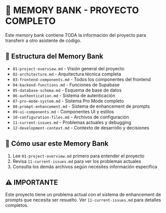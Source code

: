 # 🧠 MEMORY BANK - PROYECTO COMPLETO

Este memory bank contiene TODA la información del proyecto para transferir a otro asistente de código.

## 📁 Estructura del Memory Bank

- `01-project-overview.md` - Visión general del proyecto
- `02-architecture.md` - Arquitectura técnica completa
- `03-frontend-components.md` - Todos los componentes del frontend
- `04-backend-functions.md` - Funciones de Supabase
- `05-database-schema.md` - Esquema de base de datos
- `06-authentication.md` - Sistema de autenticación
- `07-pro-mode-system.md` - Sistema Pro Mode completo
- `08-prompt-enhancement.md` - Sistema de enhancement de prompts
- `09-ui-components.md` - Componentes UI y estilos
- `10-configuration-files.md` - Archivos de configuración
- `11-current-issues.md` - Problemas actuales y debugging
- `12-development-context.md` - Contexto de desarrollo y decisiones

## 🚀 Cómo usar este Memory Bank

1. Lee `01-project-overview.md` primero para entender el proyecto
2. Revisa `11-current-issues.md` para ver los problemas actuales
3. Consulta los demás archivos según necesites información específica

## ⚠️ IMPORTANTE

Este proyecto tiene un problema actual con el sistema de enhancement de prompts que necesita ser resuelto. Ver `11-current-issues.md` para detalles completos.